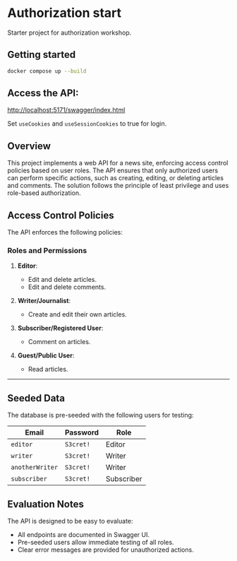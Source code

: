 # Authorization start

Starter project for authorization workshop.

## Getting started

```sh
docker compose up --build
```
## Access the API:
<http://localhost:5171/swagger/index.html>

Set `useCookies` and `useSessionCookies` to true for login.

## Overview
This project implements a web API for a news site, enforcing access control policies based on user roles. The API ensures that only authorized users can perform specific actions, such as creating, editing, or deleting articles and comments. The solution follows the principle of least privilege and uses role-based authorization.

## Access Control Policies
The API enforces the following policies:

### Roles and Permissions
1. **Editor**:
   - Edit and delete articles.
   - Edit and delete comments.

2. **Writer/Journalist**:
   - Create and edit their own articles.

3. **Subscriber/Registered User**:
   - Comment on articles.

4. **Guest/Public User**:
   - Read articles.

---

## Seeded Data
The database is pre-seeded with the following users for testing:

| Email          | Password | Role       |
|----------------|----------|------------|
| `editor`       | `S3cret!`| Editor     |
| `writer`       | `S3cret!`| Writer     |
| `anotherWriter`| `S3cret!`| Writer     |
| `subscriber`   | `S3cret!`| Subscriber |

## Evaluation Notes
The API is designed to be easy to evaluate:
 - All endpoints are documented in Swagger UI.
 - Pre-seeded users allow immediate testing of all roles.
 - Clear error messages are provided for unauthorized actions.
